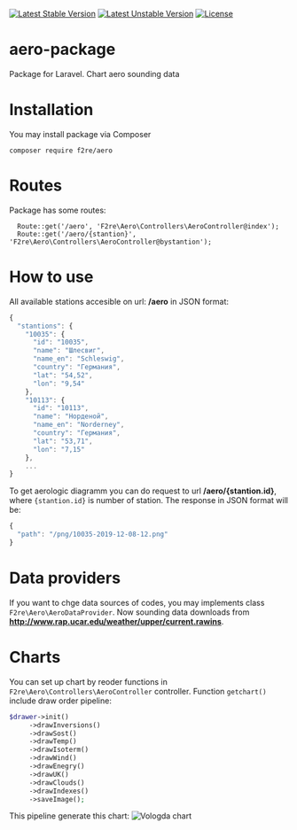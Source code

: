 [![Latest Stable Version](https://poser.pugx.org/f2re/aero/v/stable)](https://packagist.org/packages/f2re/aero)
[![Latest Unstable Version](https://poser.pugx.org/f2re/aero/v/unstable)](https://packagist.org/packages/f2re/aero)
[![License](https://poser.pugx.org/f2re/aero/license)](https://packagist.org/packages/f2re/aero)

# aero-package
Package for Laravel. Chart aero sounding data

# Installation  
You may install package via Composer

    composer require f2re/aero
    
# Routes
Package has some routes:
    
      Route::get('/aero', 'F2re\Aero\Controllers\AeroController@index');
      Route::get('/aero/{stantion}', 'F2re\Aero\Controllers\AeroController@bystantion');

# How to use
All available stations accesible on url: **/aero** in JSON format:
```javascript
{
  "stantions": {
    "10035": {
      "id": "10035",
      "name": "Шлесвиг",
      "name_en": "Schleswig",
      "country": "Германия",
      "lat": "54,52",
      "lon": "9,54"
    },
    "10113": {
      "id": "10113",
      "name": "Норденой",
      "name_en": "Norderney",
      "country": "Германия",
      "lat": "53,71",
      "lon": "7,15"
    },
    ...
}
```

To get aerologic diagramm you can do request to url **/aero/{stantion.id}**, where `{stantion.id}` is number of station. The response in JSON format will be:
```javascript
{
  "path": "/png/10035-2019-12-08-12.png"
}
```

# Data providers
If you want to chge data sources of codes, you may implements class `F2re\Aero\AeroDataProvider`. Now sounding data downloads from **http://www.rap.ucar.edu/weather/upper/current.rawins**.

# Charts
You can set up chart by reoder functions in `F2re\Aero\Controllers\AeroController` controller. Function `getchart()` include draw order pipeline:
```php
$drawer->init()
     ->drawInversions()
     ->drawSost()
     ->drawTemp()
     ->drawIsoterm()
     ->drawWind()
     ->drawEnegry()
     ->drawUK()
     ->drawClouds()
     ->drawIndexes()
     ->saveImage();
```
This pipeline generate this chart: ![Vologda chart](http://ivanf2re.tmweb.ru/png/27038-2019-12-08-12.png)


